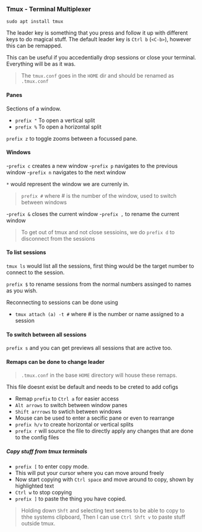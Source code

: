 ### Tmux - Terminal Multiplexer

```
sudo apt install tmux
```

The leader key is something that you press and follow it up with different keys to do magical stuff.
The default leader key is `Ctrl b` (`<C-b>`), however this can be remapped.

This can be useful if you accedentially drop sessions or close your terminal. Everything will be as it was.

> The `tmux.conf` goes in the `HOME` dir and should be renamed as `.tmux.conf`

#### Panes

Sections of a window. 
- `prefix "`  To open a vertical split
- `prefix %`  To open a horizontal split

`prefix z` to toggle zooms between a focussed pane.

#### Windows

-`prefix c` creates a new window
-`prefix p` navigates to the previous window
-`prefix n` navigates to the next window

`*` would represent the window we are currenly in.

> `prefix #` where # is the number of the window, used to switch between windows

-`prefix &` closes the current window
-`prefix ,` to rename the current window

> To get out of tmux and not close sessioins, we do `prefix d` to disconnect from the sessions

#### To list sessions

`tmux ls` would list all the sessions, first thing would be the target number to connect to the session.

`prefix $` to rename sessions from the normal numbers assinged to names as you wish.



Reconnecting to sessions can be done using

- `tmux attach (a) -t #` where # is the number or name assigned to a session

#### To switch between all sessions

`prefix s` and you can get previews all sessions that are active too.

#### Remaps can be done to change leader

> `.tmux.conf` in the base `HOME` directory will house these remaps. 

This file doesnt exist be default and needs to be creted to add cofigs

- Remap `prefix` to `Ctrl a` for easier access
- `Alt arrows` to switch between window panes
- `Shift arrrows` to swtich between windows
- Mouse can be used to enter a secific pane or even to rearrange
- `prefix h/v` to create horizontal or vertical splits
- `prefix r` will source the file to directly apply any changes that are done to the config files

##### Copy stuff from tmux terminals

 - `prefix [` to enter copy mode.
 - This will put your cursor where you can move around freely
 - Now start copying with `Ctrl space` and move around to copy, shown by highlighted text
 - `Ctrl w` to stop copying
 - `prefix ]` to paste the thing you have copied.

 > Holding down `Shft` and selecting text seems to be able to copy to thhe systems clipboard, Then I can use `Ctrl Shft v` to paste stuff outside tmux.

